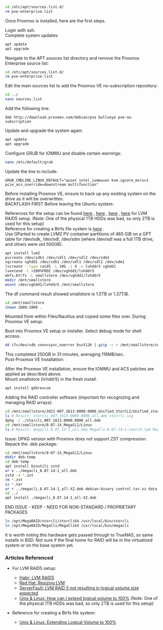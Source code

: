 ```bash
cd /etc/apt/sources.list.d/
rm pve-enterprise.list
```  
Once Proxmox is installed, here are the first steps.  
  
Login with ssh.  
Complete system updates:  
```bash
apt update
apt upgrade
```  
Navigate to the APT sources list directory and remove the Proxmox Enterprise source list:   
```bash
cd /etc/apt/sources.list.d/
rm pve-enterprise.list
```
  
Edit the main sources list to add the Proxmox VE no-subscription repository:  
```bash
cd ../
nano sources.list
```
  
Add the following line:  
```plaintext
deb http://download.proxmox.com/debian/pve bullseye pve-no-subscription
```
  
Update and upgrade the system again:  
```bash
apt update
apt upgrade
```

Configure GRUB for IOMMU and disable certain warnings:  
```bash
nano /etc/default/grub
```
  
Update the line to include:  
```plaintext
GRUB_CMDLINE_LINUX_DEFAULT="quiet intel_iommu=on kvm.ignore_msrs=1 pcie_acs_override=downstream multifunction"
```
  
Before installing Proxmox VE, ensure to back up any existing system on the drive as it will be overwritten.  
BACKFLASH FIRST Before leaving the Ubuntu system:  
  
References for the setup can be found [here](https://habr.com/en/company/hetmansoftware/blog/547086/) , [here](https://www.redhat.com/sysadmin/resize-lvm-simple#:~:text=display%20LV%20information.-,Extend%20the%20Logical%20Volume,%2Fdev%2Fcentos%2Froot.) , [here](https://serverfault.com/questions/852920/lvm-raid-5-not-resulting-in-logical-volume-size-expected) , [here](https://unix.stackexchange.com/questions/691627/how-can-i-extend-logical-volume-to-100) for LVM RAID5 setup. (Note: One of the physical 1TB HDDs was bad, so only 2TB is used for this setup)  
Reference for creating a Btrfs file system is [here](https://unix.stackexchange.com/questions/691627/how-can-i-extend-logical-volume-to-100) .  
Use GParted to create LVM2 PV container partitions of 465 GiB on a GPT table for /dev/sdk, /dev/sdl, /dev/sdm (where /dev/sdl was a full 1TB drive, and others were old 500GB).  
```bash
apt install lvm2
pvcreate /dev/sdk1 /dev/sdl1 /dev/sdl2 /dev/sdm1
vgcreate vghdd1 /dev/sdk1 /dev/sdl1 /dev/sdl2 /dev/sdm1
lvcreate --type raid5 -L 10G -i 4 -n lvhddr5 vghdd1
lvextend -l +100%FREE /dev/vghdd1/lvhddr5
mkfs.btrfs -L smallstore /dev/vghdd1/lvhddr5
mkdir /mnt/smallstore
mount /dev/vghdd1/lvhddr5 /mnt/smallstore
```
  
The df command result showed smallstore is 1.5TB or 1.37TiB.
```bash
cd /mnt/smallstore
chown 1000:1000 .
```
  
Mounted from within Files/Nautilus and copied some files over.
During Proxmox VE setup:  

Boot into Proxmox VE setup or installer. Select debug mode for shell access.  
```bash
dd if=/dev/sdb conv=sync,noerror bs=512K | gzip -c > /mnt/smallstore/supermicroubuntu250G.img.gz
```
  
This completed 250GB in 31 minutes, averaging 116MB/sec.  
Post-Proxmox VE Installation:  
  
After the Proxmox VE installation, ensure the IOMMU and ACS patches are applied as described above.  
Mount smallstore (lvhddr5) in the fresh install.  
```bash
apt install gddrescue
```
  
Adding the RAID controller software (important for recognizing and managing RAID arrays):  
```bash
cd /mnt/smallstore/2021-007.1613.0000.0000_Unified_StorCLI/Unified_storcli_all_os/Ubuntu
ls # Result: storcli_007.1613.0000.0000_all.deb storcli.log
dpkg -i ./storcli_007.1613.0000.0000_all.deb
cd /mnt/smallstore/8-07-14_MegaCLI/Linux
ls # Result: megacli_8.07.14-1_all.deb MegaCli-8.07.14-1.noarch.rpm MegaSAS.log
```
  
Issue: DPKG version with Proxmox does not support ZST compression.  
Repack the .deb package:  
```bash
cd /mnt/smallstore/8-07-14_MegaCLI/Linux
mkdir deb-temp
cd deb-temp
apt install binutils zstd
ar x ../megacli_8.07.14-1_all.deb
zstd -d *.zst
rm *.zst
xz *.tar
ar r ../megacli_8.07.14-1_all-XZ.deb debian-binary control.tar.xz data.tar.xz
cd ../
apt install ./megacli_8.07.14-1_all-XZ.deb
```
  
END ISSUE - KEEP - NEED FOR NON-STANDARD / PROPRIETARY PACKAGES  
```bash
ln /opt/MegaRAID/storcli/storcli64 /usr/local/bin/storcli
ln /opt/MegaRAID/MegaCli/MegaCli64 /usr/local/bin/megacli
```
  
It is worth noting this hardware gets passed through to TrueNAS, so same installs in BSD.
Not sure if the final home for RAID will be in the virtualized system or on the base system yet.


### Articles Referenced

- For LVM RAID5 setup:
  - [Habr: LVM RAID5](https://habr.com/en/company/hetmansoftware/blog/547086/)
  - [Red Hat: Resizing LVM](https://www.redhat.com/sysadmin/resize-lvm-simple#:~:text=display%20LV%20information.-,Extend%20the%20Logical%20Volume,%2Fdev%2Fcentos%2Froot.)
  - [ServerFault: LVM RAID 5 not resulting in logical volume size expected](https://serverfault.com/questions/852920/lvm-raid-5-not-resulting-in-logical-volume-size-expected)
  - [Unix & Linux: How can I extend logical volume to 100%](https://unix.stackexchange.com/questions/691627/how-can-i-extend-logical-volume-to-100) (Note: One of the physical 1TB HDDs was bad, so only 2TB is used for this setup)

- Reference for creating a Btrfs file system:
  - [Unix & Linux: Extending Logical Volume to 100%](https://unix.stackexchange.com/questions/691627/how-can-i-extend-logical-volume-to-100)



